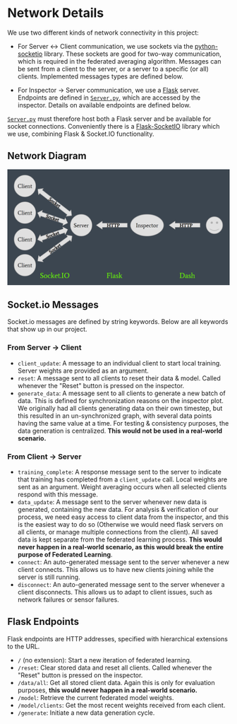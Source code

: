 # Network Details

We use two different kinds of network connectivity in this project:

* For Server <-> Client communication, we use sockets via the [python-socketio](https://python-socketio.readthedocs.io/en/stable/) library. These sockets are good for two-way communication, which is required in the federated averaging algorithm. Messages can be sent from a client to the server, or a server to a specific (or all) clients. Implemented messages types are defined below.

* For Inspector -> Server communication, we use a [Flask](https://flask.palletsprojects.com/en/stable/) server. Endpoints
are defined in [`Server.py`](Server.py), which are accessed by the inspector. Details on available endpoints are defined below.

[`Server.py`](Server.py) must therefore host both a Flask server and be available for socket connections. Conveniently
there is a [Flask-SocketIO](https://flask-socketio.readthedocs.io/en/latest/) library which we use, combining Flask & Socket.IO functionality.

## Network Diagram

![A diagram showing 5 clients connected via Socket.IO to the server, the server connected via Flask HTTP requests to the Inspector, and the user connected to the inspector via HTTP requests through Dash](images/network.png)

## Socket.io Messages

Socket.io messages are defined by string keywords. Below are all keywords that show up in our project.

### From Server -> Client

- `client_update`: A message to an individual client to start local training. Server weights are provided as an argument.
- `reset`: A message sent to all clients to reset their data & model. Called whenever the "Reset" button is pressed on the inspector.
- `generate_data`: A message sent to all clients to generate a new batch of data. This is defined for synchronization reasons on the inspector plot. We originally had all clients generating data on their own timestep, but this resulted in an un-synchronized graph, with several data points having the same value at a time. For testing & consistency purposes, the data generation is centralized. **This would not be used in a real-world scenario.**

### From Client -> Server
- `training_complete`: A response message sent to the server to indicate that training has completed from a `client_update` call. Local weights are sent as an argument. Weight averaging occurs when all selected clients respond with this message.
- `data_update`: A message sent to the server whenever new data is generated, containing the new data. For analysis & verification of our process, we need easy access to client data from the inspector, and this is the easiest way to do so (Otherwise we would need flask servers on all clients, or manage multiple connections from the client). All saved data is kept separate from the federated learning process. **This would never happen in a real-world scenario, as this would break the entire purpose of Federated Learning**.
- `connect`: An auto-generated message sent to the server whenever a new client connects. This allows us to have new clients joining while the server is still running.
- `disconnect`: An auto-generated message sent to the server whenever a client disconnects. This allows us to adapt to client issues, such as network failures or sensor failures.

## Flask Endpoints

Flask endpoints are HTTP addresses, specified with hierarchical extensions to the URL.

- `/` (no extension): Start a new iteration of federated learning.
- `/reset`: Clear stored data and reset all clients. Called whenever the "Reset" button is pressed on the inspector.
- `/data/all`: Get all stored client data. Again this is only for evaluation purposes, **this would never happen in a real-world scenario.**
- `/model`: Retrieve the current federated model weights.
- `/model/clients`: Get the most recent weights received from each client.
- `/generate`: Initiate a new data generation cycle.
